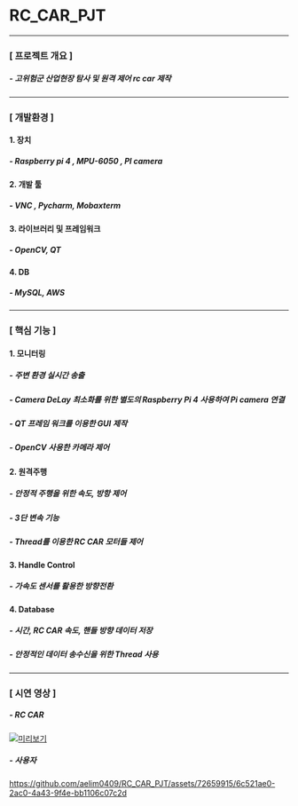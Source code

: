 # RC_CAR_PJT
---
### [ 프로젝트 개요 ]
##### - 고위험군 산업현장 탐사 및 원격 제어 rc car 제작
---
### [ 개발환경 ]
#### 1. 장치
##### - Raspberry pi 4 , MPU-6050 , PI camera

#### 2. 개발 툴
##### - VNC , Pycharm, Mobaxterm

#### 3. 라이브러리 및 프레임워크
##### - OpenCV, QT

#### 4. DB
##### - MySQL, AWS
---
### [ 핵심 기능 ]

#### 1. 모니터링
##### - 주변 환경 실시간 송출
##### - Camera DeLay 최소화를 위한 별도의 Raspberry Pi 4 사용하여 Pi camera 연결
##### - QT 프레임 워크를 이용한 GUI 제작
##### - OpenCV 사용한 카메라 제어

#### 2. 원격주행
##### - 안정적 주행을 위한 속도, 방항 제어
##### - 3단 변속 기능
##### - Thread를 이용한 RC CAR 모터들 제어

#### 3. Handle Control
##### - 가속도 센서를 활용한 방향전환

#### 4. Database
##### - 시간, RC CAR 속도, 핸들 방향 데이터 저장
##### - 안정적인 데이터 송수신을 위한 Thread 사용
----
### [ 시연 영상 ]

##### - RC CAR
[![미리보기](https://img.youtube.com/vi/OywUcQBBKCM/0.jpg)](https://www.youtube.com/watch?v=OywUcQBBKCM)

##### - 사용자
https://github.com/aelim0409/RC_CAR_PJT/assets/72659915/6c521ae0-2ac0-4a43-9f4e-bb1106c07c2d



